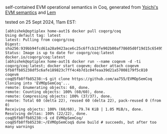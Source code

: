 self-contained EVM operational semantics in Coq, generated from [Yoichi's EVM semantics](https://github.com/pirapira/eth-isabelle) and [Lem](https://github.com/rems-project/lem)


tested on 25 Sept 2024, 11am EST:

```
[abhishek@optiplex home-aut]$ docker pull coqorg/coq
Using default tag: latest
latest: Pulling from coqorg/coq
Digest: sha256:939bb94fcd61a28a9423ace6c25c6ffcb13fe902b00af78605d0f19d15c65495
Status: Image is up to date for coqorg/coq:latest
docker.io/coqorg/coq:latest
[abhishek@optiplex home-aut]$ docker run --name coqevm -d -ti coqorg/coq:latest; docker start coqevm; docker attach coqevm
5fb8ffb85238df5c6afe189823c7ff4c4b7d1c04feaa39d21a57008179f5c810
coqevm
coq@5fb8ffb85238:~$ git clone https://github.com/aa755/EVMOpSemCoq
Cloning into 'EVMOpSemCoq'...
remote: Enumerating objects: 60, done.
remote: Counting objects: 100% (60/60), done.
remote: Compressing objects: 100% (37/37), done.
remote: Total 60 (delta 22), reused 60 (delta 22), pack-reused 0 (from 0)
Receiving objects: 100% (60/60), 79.74 KiB | 1.05 MiB/s, done.
Resolving deltas: 100% (22/22), done.
coq@5fb8ffb85238:~$ cd EVMOpSemCoq/
coq@5fb8ffb85238:~/EVMOpSemCoq$ dune build # succeeds, but after too many warnings
```
